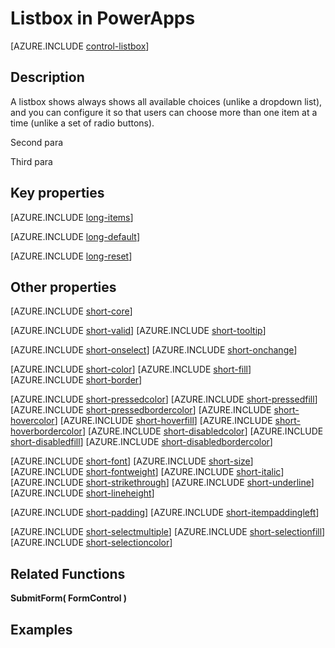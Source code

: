 <properties
    pageTitle="Listbox control: reference | Microsoft PowerApps"
    description="Information, including properties and examples, about the listbox control"
    services=""
    suite="powerapps"
    documentationCenter="na"
    authors="aftowen"
    manager="erikre"
    editor=""
    tags=""/>

<tags
   ms.service="powerapps"
   ms.devlang="na"
   ms.topic="article"
   ms.tgt_pltfrm="na"
   ms.workload="na"
   ms.date="02/12/2016"
   ms.author="anneta"/>

# Listbox in PowerApps #
[AZURE.INCLUDE [control-listbox](../../includes/control-listbox.md)]

## Description ##
A listbox shows always shows all available choices (unlike a dropdown list), and you can configure it so that users can choose more than one item at a time (unlike a set of radio buttons).

Second para

Third para

## Key properties ##
[AZURE.INCLUDE [long-items](../../includes/long-items.md)]

[AZURE.INCLUDE [long-default](../../includes/long-default.md)]

[AZURE.INCLUDE [long-reset](../../includes/long-reset.md)]

## Other properties ##
[AZURE.INCLUDE [short-core](../../includes/short-core.md)]

[AZURE.INCLUDE [short-valid](../../includes/short-valid.md)]
[AZURE.INCLUDE [short-tooltip](../../includes/short-tooltip.md)]

[AZURE.INCLUDE [short-onselect](../../includes/short-onselect.md)]
[AZURE.INCLUDE [short-onchange](../../includes/short-onchange.md)]

[AZURE.INCLUDE [short-color](../../includes/short-color.md)]
[AZURE.INCLUDE [short-fill](../../includes/short-fill.md)]
[AZURE.INCLUDE [short-border](../../includes/short-border.md)]

[AZURE.INCLUDE [short-pressedcolor](../../includes/short-pressedcolor.md)]
[AZURE.INCLUDE [short-pressedfill](../../includes/short-pressedfill.md)]
[AZURE.INCLUDE [short-pressedbordercolor](../../includes/short-pressedbordercolor.md)]
[AZURE.INCLUDE [short-hovercolor](../../includes/short-hovercolor.md)]
[AZURE.INCLUDE [short-hoverfill](../../includes/short-hoverfill.md)]
[AZURE.INCLUDE [short-hoverbordercolor](../../includes/short-hoverbordercolor.md)]
[AZURE.INCLUDE [short-disabledcolor](../../includes/short-disabledcolor.md)]
[AZURE.INCLUDE [short-disabledfill](../../includes/short-disabledfill.md)]
[AZURE.INCLUDE [short-disabledbordercolor](../../includes/short-disabledbordercolor.md)]

[AZURE.INCLUDE [short-font](../../includes/short-font.md)]
[AZURE.INCLUDE [short-size](../../includes/short-size.md)]
[AZURE.INCLUDE [short-fontweight](../../includes/short-fontweight.md)]
[AZURE.INCLUDE [short-italic](../../includes/short-italic.md)]
[AZURE.INCLUDE [short-strikethrough](../../includes/short-strikethrough.md)]
[AZURE.INCLUDE [short-underline](../../includes/short-underline.md)]
[AZURE.INCLUDE [short-lineheight](../../includes/short-lineheight.md)]

[AZURE.INCLUDE [short-padding](../../includes/short-padding.md)]
[AZURE.INCLUDE [short-itempaddingleft](../../includes/short-itempaddingleft.md)]

[AZURE.INCLUDE [short-selectmultiple](../../includes/short-selectmultiple.md)]
[AZURE.INCLUDE [short-selectionfill](../../includes/short-selectionfill.md)]
[AZURE.INCLUDE [short-selectioncolor](../../includes/short-selectioncolor.md)]

## Related Functions ##

**SubmitForm( FormControl )**

## Examples ##
